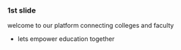 ### 1st slide 
welcome to our platform connecting colleges and faculty
- lets empower education together
